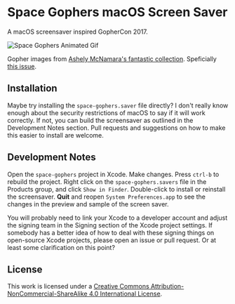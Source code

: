 # Space Gophers macOS Screen Saver

A macOS screensaver inspired GopherCon 2017.

![Space Gophers Animated Gif](https://github.com/chipironcin/space-gophers/raw/master/images/space_gophers_animated.gif)

Gopher images from [Ashely McNamara's fantastic collection](https://github.com/ashleymcnamara/gophers). Speficially [this issue](https://github.com/ashleymcnamara/gophers/issues/6).


## Installation

Maybe try installing the `space-gophers.saver` file directly? I don't really know enough about the security restrictions of macOS to say if it will work correctly. If not, you can build the screensaver as outlined in the Development Notes section. Pull requests and suggestions on how to make this easier to install are welcome.


## Development Notes

Open the `space-gophers` project in Xcode. Make changes. Press `ctrl-b` to rebuild the project. Right click on the `space-gophers.savers` file in the Products group, and click `Show in Finder`. Double-click to install or reinstall the screensaver. **Quit** and reopen `System Preferences.app` to see the changes in the preview and sample of the screen saver.

You will probably need to link your Xcode to a developer account and adjust the signing team in the Signing section of the Xcode project settings. If somebody has a better idea of how to deal with these signing things on open-source Xcode projects, please open an issue or pull request. Or at least some clarification on this point?


## License

This work is licensed under a [Creative Commons Attribution-NonCommercial-ShareAlike 4.0 International License](https://creativecommons.org/licenses/by-nc-sa/4.0/).

